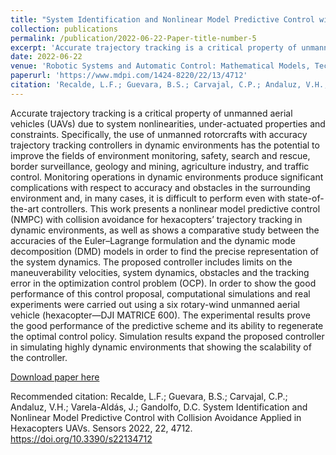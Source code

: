 ```yaml
---
title: "System Identification and Nonlinear Model Predictive Control with Collision Avoidance Applied in Hexacopters UAVs"
collection: publications
permalink: /publication/2022-06-22-Paper-title-number-5
excerpt: 'Accurate trajectory tracking is a critical property of unmanned aerial vehicles (UAVs) due to system nonlinearities, under-actuated properties and constraints. Specifically, the use of unmanned rotorcrafts with accuracy trajectory tracking controllers in dynamic environments has the potential to improve the fields of environment monitoring, safety, search and rescue, border surveillance, geology and mining, agriculture industry, and traffic control. Monitoring operations in dynamic environments produce significant complications with respect to accuracy and obstacles in the surrounding environment and, in many cases, it is difficult to perform even with state-of-the-art controllers. This work presents a nonlinear model predictive control (NMPC) with collision avoidance for hexacopters’ trajectory tracking in dynamic environments, as well as shows a comparative study between the accuracies of the Euler–Lagrange formulation and the dynamic mode decomposition (DMD) models in order to find the precise representation of the system dynamics. The proposed controller includes limits on the maneuverability velocities, system dynamics, obstacles and the tracking error in the optimization control problem (OCP). In order to show the good performance of this control proposal, computational simulations and real experiments were carried out using a six rotary-wind unmanned aerial vehicle (hexacopter—DJI MATRICE 600). The experimental results prove the good performance of the predictive scheme and its ability to regenerate the optimal control policy. Simulation results expand the proposed controller in simulating highly dynamic environments that showing the scalability of the controller.'
date: 2022-06-22
venue: 'Robotic Systems and Automatic Control: Mathematical Models, Technologies, Applications and Challenges)'
paperurl: 'https://www.mdpi.com/1424-8220/22/13/4712'
citation: 'Recalde, L.F.; Guevara, B.S.; Carvajal, C.P.; Andaluz, V.H.; Varela-Aldás, J.; Gandolfo, D.C. System Identification and Nonlinear Model Predictive Control with Collision Avoidance Applied in Hexacopters UAVs. Sensors 2022, 22, 4712. https://doi.org/10.3390/s22134712'
---
```

Accurate trajectory tracking is a critical property of unmanned aerial vehicles (UAVs) due to system nonlinearities, under-actuated properties and constraints. Specifically, the use of unmanned rotorcrafts with accuracy trajectory tracking controllers in dynamic environments has the potential to improve the fields of environment monitoring, safety, search and rescue, border surveillance, geology and mining, agriculture industry, and traffic control. Monitoring operations in dynamic environments produce significant complications with respect to accuracy and obstacles in the surrounding environment and, in many cases, it is difficult to perform even with state-of-the-art controllers. This work presents a nonlinear model predictive control (NMPC) with collision avoidance for hexacopters’ trajectory tracking in dynamic environments, as well as shows a comparative study between the accuracies of the Euler–Lagrange formulation and the dynamic mode decomposition (DMD) models in order to find the precise representation of the system dynamics. The proposed controller includes limits on the maneuverability velocities, system dynamics, obstacles and the tracking error in the optimization control problem (OCP). In order to show the good performance of this control proposal, computational simulations and real experiments were carried out using a six rotary-wind unmanned aerial vehicle (hexacopter—DJI MATRICE 600). The experimental results prove the good performance of the predictive scheme and its ability to regenerate the optimal control policy. Simulation results expand the proposed controller in simulating highly dynamic environments that showing the scalability of the controller.

[Download paper here](https://www.mdpi.com/1424-8220/22/13/4712)

Recommended citation: Recalde, L.F.; Guevara, B.S.; Carvajal, C.P.; Andaluz, V.H.; Varela-Aldás, J.; Gandolfo, D.C. System Identification and Nonlinear Model Predictive Control with Collision Avoidance Applied in Hexacopters UAVs. Sensors 2022, 22, 4712. https://doi.org/10.3390/s22134712